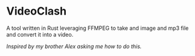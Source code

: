 # VideoClash
A tool written in Rust leveraging FFMPEG to take and image and mp3 file and convert it into a video. 

_Inspired by my brother Alex asking me how to do this._